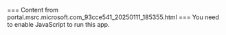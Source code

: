 === Content from portal.msrc.microsoft.com_93cce541_20250111_185355.html ===
You need to enable JavaScript to run this app.
